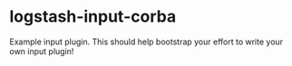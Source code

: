 # logstash-input-corba
Example input plugin. This should help bootstrap your effort to write your own input plugin!
